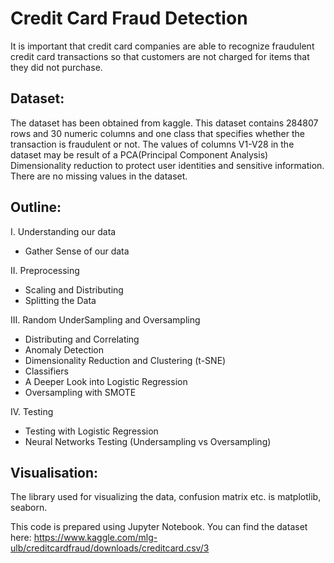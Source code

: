 # Credit Card Fraud Detection
It is important that credit card companies are able to recognize fraudulent credit card transactions so that customers are not charged for items that they did not purchase. 

## Dataset: 
The dataset has been obtained from kaggle. This dataset contains 284807 rows and 30 numeric columns and one class that specifies whether the transaction is fraudulent or not. The values of columns V1-V28 in the dataset may be result of a PCA(Principal Component Analysis) Dimensionality reduction to protect user identities and sensitive information. There are no missing values in the dataset.

## Outline:
I. Understanding our data
* Gather Sense of our data

II. Preprocessing
* Scaling and Distributing
* Splitting the Data


III. Random UnderSampling and Oversampling
* Distributing and Correlating
* Anomaly Detection
* Dimensionality Reduction and Clustering (t-SNE)
* Classifiers
* A Deeper Look into Logistic Regression
* Oversampling with SMOTE


IV. Testing 
* Testing with Logistic Regression
* Neural Networks Testing (Undersampling vs Oversampling)


## Visualisation: 
The library used for visualizing the data, confusion matrix etc. is matplotlib, seaborn.


This code is prepared using Jupyter Notebook.
You can find the dataset here: https://www.kaggle.com/mlg-ulb/creditcardfraud/downloads/creditcard.csv/3

